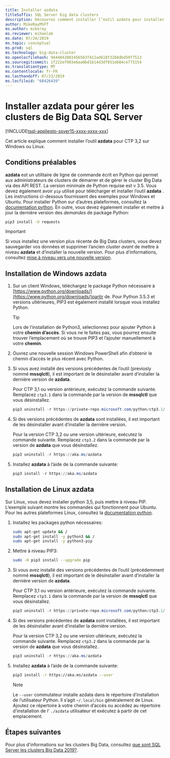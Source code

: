```yaml
---
title: Installer azdata
titleSuffix: SQL Server big data clusters
description: Découvrez comment installer l’outil azdata pour installer et gérer des clusters SQL Server 2019 Big Data (version préliminaire).
author: MikeRayMSFT
ms.author: mikeray
ms.reviewer: mihaelab
ms.date: 07/24/2019
ms.topic: conceptual
ms.prod: sql
ms.technology: big-data-cluster
ms.openlocfilehash: 9444842081456563f411ad618f32b8dbd59f7513
ms.sourcegitcommit: 1f222ef903e6aa0bd1b14d3df031eb04ce775154
ms.translationtype: MT
ms.contentlocale: fr-FR
ms.lasthandoff: 07/23/2019
ms.locfileid: "68426439"
---
```

# <a name="install-azdata-to-manage-sql-server-big-data-clusters"></a>Installer azdata pour gérer les clusters de Big Data SQL Server

[!INCLUDE[tsql-appliesto-ssver15-xxxx-xxxx-xxx](../includes/tsql-appliesto-ssver15-xxxx-xxxx-xxx.md)]

Cet article explique comment installer l’outil **azdata** pour CTP 3,2 sur Windows ou Linux.

## <a id="prerequisites"></a> Conditions préalables

**azdata** est un utilitaire de ligne de commande écrit en Python qui permet aux administrateurs de clusters de démarrer et de gérer le cluster Big Data via des API REST. La version minimale de Python requise est v 3.5. Vous devez également avoir `pip` utilisé pour télécharger et installer l’outil **azdata** . Les instructions ci-dessous fournissent des exemples pour Windows et Ubuntu. Pour installer Python sur d’autres plateformes, consultez la [documentation python](https://wiki.python.org/moin/BeginnersGuide/Download).
En outre, vous devez également installer et mettre à jour la dernière version des *demandes* de package Python:
```bash
pip3 install -U requests
```

> [!IMPORTANT]
> Si vous installez une version plus récente de Big Data clusters, vous devez sauvegarder vos données et supprimer l’ancien cluster *avant* de mettre à niveau **azdata** et d’installer la nouvelle version. Pour plus d’informations, consultez [mise à niveau vers une nouvelle version](deployment-upgrade.md).

## <a id="windows"></a>Installation de Windows azdata

1. Sur un client Windows, téléchargez le package Python nécessaire à [https://www.python.org/downloads/](https://www.python.org/downloads/)partir de. Pour Python 3.5.3 et versions ultérieures, PIP3 est également installé lorsque vous installez Python. 

   > [!TIP] 
   > Lors de l’installation de Python3, sélectionnez pour ajouter Python à votre **chemin d’accès**. Si vous ne le faites pas, vous pourrez ensuite trouver l’emplacement où se trouve PIP3 et l’ajouter manuellement à votre **chemin**.

1. Ouvrez une nouvelle session Windows PowerShell afin d’obtenir le chemin d’accès le plus récent avec Python.

1. Si vous avez installé des versions précédentes de l’outil (previosly nommé **mssqlctl**), il est important de le désinstaller avant d’installer la dernière version de **azdata**.

   Pour CTP 3,1 ou version antérieure, exécutez la commande suivante. Remplacez `ctp3.1` dans la commande par la version de **mssqlctl** que vous désinstallez. 

   ```powershell
   pip3 uninstall -r https://private-repo.microsoft.com/python/ctp3.1/mssqlctl/requirements.txt
   ```

1. Si des versions précédentes de **azdata** sont installées, il est important de les désinstaller avant d’installer la dernière version.

   Pour la version CTP 3,2 ou une version ultérieure, exécutez la commande suivante. Remplacez `ctp3.2` dans la commande par la version de **azdata** que vous désinstallez.

   ```powershell
   pip3 uninstall -r https://aka.ms/azdata
   ```

1. Installez **azdata** à l’aide de la commande suivante:

   ```powershell
   pip3 install -r https://aka.ms/azdata
   ```

## <a id="linux"></a>Installation de Linux azdata

Sur Linux, vous devez installer python 3,5, puis mettre à niveau PIP. L’exemple suivant montre les commandes qui fonctionnent pour Ubuntu. Pour les autres plateformes Linux, consultez la [documentation python](https://wiki.python.org/moin/BeginnersGuide/Download).

1. Installez les packages python nécessaires:

   ```bash
   sudo apt-get update && /
   sudo apt-get install -y python3 && /
   sudo apt-get install -y python3-pip
   ```

1. Mettre à niveau PIP3:

   ```bash
   sudo -H pip3 install --upgrade pip
   ```

1. Si vous avez installé des versions précédentes de l’outil (précédemment nommé **mssqlctl**), il est important de le désinstaller avant d’installer la dernière version de **azdata**.

   Pour CTP 3,1 ou version antérieure, exécutez la commande suivante. Remplacez `ctp3.1` dans la commande par la version de **mssqlctl** que vous désinstallez. 

   ```powershell
   pip3 uninstall -r https://private-repo.microsoft.com/python/ctp3.1/mssqlctl/requirements.txt
   ```

1. Si des versions précédentes de **azdata** sont installées, il est important de les désinstaller avant d’installer la dernière version.

   Pour la version CTP 3,2 ou une version ultérieure, exécutez la commande suivante. Remplacez `ctp3.2` dans la commande par la version de **azdata** que vous désinstallez.

   ```powershell
   pip3 uninstall -r https://aka.ms/azdata
   ```

1. Installez **azdata** à l’aide de la commande suivante:

   ```bash
   pip3 install -r https://aka.ms/azdata --user
   ```

   > [!NOTE]
   > Le `--user` commutateur installe azdata dans le répertoire d’installation de l’utilisateur Python. Il s’agit `~/.local/bin` généralement de Linux. Ajoutez ce répertoire à votre chemin d’accès ou accédez au répertoire d’installation de l' `./azdata` utilisateur et exécutez à partir de cet emplacement.

## <a name="next-steps"></a>Étapes suivantes

Pour plus d’informations sur les clusters Big Data, consultez [que sont SQL Server les clusters Big Data 2019?](big-data-cluster-overview.md).

